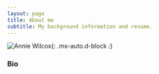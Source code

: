 ```yaml
---
layout: page
title: About me
subtitle: My background information and resume.
---
```

![Annie Wilcox](https://wilcox63.github.io/assets/img/me.jpg){: .mx-auto.d-block :}

### Bio





